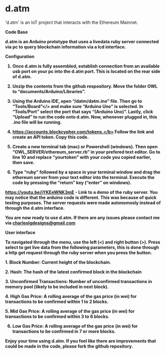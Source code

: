 # d.atm
'd.atm' is an IoT project that interacts with the Ethereum Mainnet.

<b>Code Base<b> 

d.atm is an Arduino prototype that uses a livedata ruby server connected via pc to query blockchain information via a lcd interface.    

<b>Configuration<b>

1. Once <b>d.atm<b/> is fully assembled, establish connection from an available usb port on your pc into the d.atm port. This is located on the rear side of <b>d.atm.</b> 

 2. Unzip the contents from the github respository. Move the folder OWL to “documents/Arduino/Libraries”.

3. Using the Arduino IDE, open <b>“/datm/datm.ino”</b> file. Then go to <b>“Tools/Board”</> and make sure <b>“Arduino Uno”</b> is selected. In <b>“Tools/Port”</b> select the port that says “(Arduino Uno)”. Lastly, click “Upload” to run the code onto d.atm. Now, whenever plugged in, this .ino file will be running. 

 4. <b>https://accounts.blockcypher.com/tokens.</b>
Follow the link and create an API token. Copy this code. 

5. Create a new terminal tab (mac) or Powershell (windows). Then open <b>“OWL_SERVER/ethereum_server.rb”</b> in your prefered text editor. Go to line 10 and replace “yourtoken” with your code you copied earlier, then save. 

6. Type <b>“ruby”</b> followed by a space in your terminal window and drag the ethereum server from your text editor into the terminal. Execute the code by pressing the “return” key (<b>“enter”<b/> on windows). 

 <b>https://youtu.be/iYKEeWNK3mE</b> - Link to a demo of the ruby server. You may notice that the arduino code is different. This was because of quick testing purposes. The server requests were made autonomosly instead of through the <b>d.atm<b/> interface. 

You are now ready to use d.atm. If there are any issues please contact me via <b>charleslgdesigns@gmail.com</b>

<b>User interface</b>

To navigated through the menu, use the left (<) and right button (>). Press select to get live data from the following parameters, this is done through a http get request through the ruby server when you press the button. 

 <b>1. Block Number:</b> 
Current height of the blockchain.

 <b>2. Hash:</b>
The hash of the latest confirmed block in the blockchain

<b>3. Unconfirmed Transactions:<b/>
Number of unconfirmed transactions in memory pool (likely to be included in next block).

<b>4. High Gas Price:<b/>
A rolling average of the gas price (in wei) for transactions to be confirmed within 1 to 2 blocks.

 <b>5. Mid Gas Price:</b>
A rolling average of the gas price (in wei) for transactions to be confirmed within 3 to 6 blocks.

6. Low Gas Price:
A rolling average of the gas price (in wei) for transactions to be confirmed in 7 or more blocks.

Enjoy your time using d.atm. If you feel like there are improvements that could be made in the code, please fork the github repository.
 




